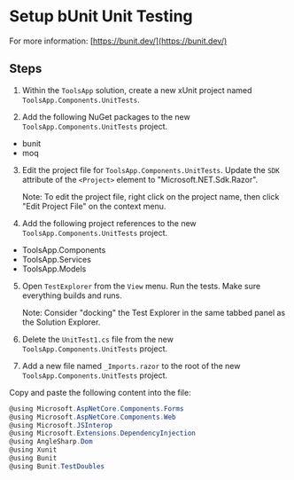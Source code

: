 # Setup bUnit Unit Testing

For more information: [https://bunit.dev/](https://bunit.dev/)

## Steps

1. Within the `ToolsApp` solution, create a new xUnit project named `ToolsApp.Components.UnitTests`.

2. Add the following NuGet packages to the new `ToolsApp.Components.UnitTests` project.

- bunit
- moq

3. Edit the project file for `ToolsApp.Components.UnitTests`. Update the `SDK` attribute of the `<Project>` element to "Microsoft.NET.Sdk.Razor".

    Note: To edit the project file, right click on the project name, then click "Edit Project File" on the context menu.

4. Add the following project references to the new `ToolsApp.Components.UnitTests` project.

- ToolsApp.Components
- ToolsApp.Services
- ToolsApp.Models

5. Open `TestExplorer` from the `View` menu. Run the tests. Make sure everything builds and runs.

    Note: Consider "docking" the Test Explorer in the same tabbed panel as the Solution Explorer.

6. Delete the `UnitTest1.cs` file from the new `ToolsApp.Components.UnitTests` project.

7. Add a new file named `_Imports.razor` to the root of the new `ToolsApp.Components.UnitTests` project.

Copy and paste the following content into the file:

```csharp
@using Microsoft.AspNetCore.Components.Forms
@using Microsoft.AspNetCore.Components.Web
@using Microsoft.JSInterop
@using Microsoft.Extensions.DependencyInjection
@using AngleSharp.Dom
@using Xunit
@using Bunit
@using Bunit.TestDoubles
```